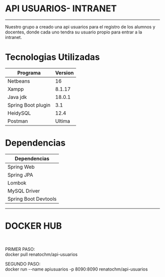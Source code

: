 <h1>API USUARIOS- INTRANET</h1>
<hr>
Nuestro grupo a creado una api usuarios para el registro de los alumnos y docentes, donde cada uno tendra su usuario propio para entrar a la intranet.


<h1>Tecnologias Utilizadas </h1>

Programa  | Version
------------- | -------------
Netbeans  | 16
Xampp  | 8.1.17
Java jdk  | 18.0.1
Spring Boot plugin | 3.1 
HeidySQL  | 12.4
Postman  | Ultima 

<h1>Dependencias</h1>

| Dependencias  | 
| ------------- |
|Spring Web 
|Spring JPA  
|Lombok  
|MySQL Driver
|Spring Boot Devtools

<hr>
<h1>DOCKER HUB</h1><br>

PRIMER PASO:<br>
docker pull renatochm/api-usuarios<br>

SEGUNDO PASO:<br>
docker run --name apiusuarios -p 8090:8090 renatochm/api-usuarios



